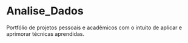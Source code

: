 # Analise_Dados

Portfólio de projetos pessoais e acadêmicos com o intuito de aplicar e aprimorar técnicas aprendidas.
